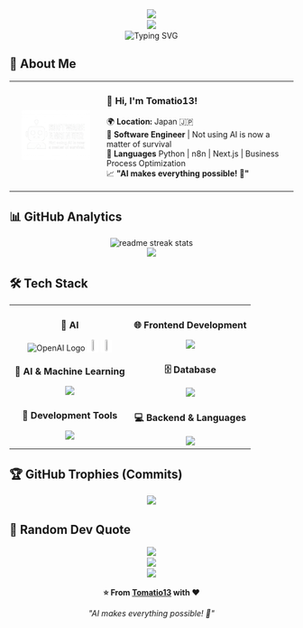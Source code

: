 <div align="center">
  <img src="https://user-images.githubusercontent.com/74038190/212284100-561aa473-3905-4a80-b561-0d28506553ee.gif" width="900">
</div>

<div align="center">
  <img src="https://capsule-render.vercel.app/api?type=waving&color=gradient&customColorList=0,2,2,5,30&height=150&section=header&animation=twinkling" />
</div>

<div align="center">
  <img src="https://readme-typing-svg.herokuapp.com?font=Fira+Code&size=32&duration=2800&pause=2000&color=A9FEF7&center=true&vCenter=true&width=600&lines=Hey+there!+I'm+Tomatio13+%F0%9F%91%8B;AI%E3%83%BBFull-Stack+Engineer+%F0%9F%A4%96;Building+AI-Powered+Solutions;Always+Learning+New+Things+%F0%9F%93%9A" alt="Typing SVG" />
</div>

## 🌟 **About Me**

<div align="center">

<table>
<tr>
<td width="200" align="center">
<img src="./images/ai_logo.png" width="80%" heigth="80%" />
</td>
<td width="400" align="left">

### 👋 **Hi, I'm Tomatio13!**
🌍 **Location:** Japan 🇯🇵  
🤖 **Software Engineer** | Not using AI is now a matter of survival   
🔧 **Languages** Python | n8n | Next.js | Business Process Optimization  
📈 **"AI makes everything possible! 🤖"**

</td>
</tr>
</table>

</div>

## 📊 **GitHub Analytics**

<div align="center">
  <img src="https://github-readme-streak-stats.herokuapp.com/?user=Tomatio13&theme=transparent&border_radius=10&starting_year=2020" alt="readme streak stats" />
</div>

<div align="center">
  <img src="https://github-readme-activity-graph.vercel.app/graph?username=Tomatio13&custom_title=Tomatio13's%20GitHub%20Activity%20Graph&bg_color=0d1117&color=58a6ff&line=58a6ff&point=58a6ff&area=true&hide_border=true" />
</div>

## 🛠️ **Tech Stack**

<table align="center">
<tr>
<td width="50%" align="center" valign="top">

### 🤖  **AI**

<div style="background-color: white; display: inline-block;">
    <img src="https://upload.wikimedia.org/wikipedia/commons/thumb/4/4d/OpenAI_Logo.svg/330px-OpenAI_Logo.svg.png" alt="OpenAI Logo" width="20%" height="20%">
</div>

<div style="background-color: white; display: inline-block;">
    <img src="https://upload.wikimedia.org/wikipedia/commons/thumb/8/8a/Google_Gemini_logo.svg/330px-Google_Gemini_logo.svg.png" width="20%" height="20%" />
</div>

<div style="background-color: white; display: inline-block;">
    <img src="https://upload.wikimedia.org/wikipedia/commons/thumb/8/8a/Claude_AI_logo.svg/330px-Claude_AI_logo.svg.png" width="20%" height="20%"/>
</div>

### 🤖  **AI & Machine Learning**
<img src="https://skillicons.dev/icons?i=python,typescript" />

### 🔧  **Development Tools**
<img src="https://skillicons.dev/icons?i=vscode,git,github,vim" />

</td>
<td width="50%" align="center" valign="top">

### 🌐  **Frontend Development**
<img src="https://skillicons.dev/icons?i=nextjs,react,typescript" />


### 🗄️  **Database**
<img src="https://skillicons.dev/icons?i=postgresql,sqlite" />

### 💻  **Backend & Languages**
<img src="https://skillicons.dev/icons?i=python,nodejs,js,ts,html,css" />


</td>
</tr>
</table>

## 🏆 **GitHub Trophies (Commits)**

<div align="center">
  <img src="https://github-profile-trophy.vercel.app/?username=Tomatio13&theme=transparent&no-frame=true&no-bg=false&margin-w=4&column=7&rank=SECRET,SSS,SS,S,AAA,AA,A,B,C&title=Commit,Commits" />
</div>

## 💭 **Random Dev Quote**

<div align="center">
  <img src="https://quotes-github-readme.vercel.app/api?type=horizontal&theme=transparent" />
</div>

<div align="center">
  <img src="https://capsule-render.vercel.app/api?type=waving&color=gradient&customColorList=0,2,2,5,30&height=120&section=footer&animation=twinkling" />
</div>

<div align="center">
  <img src="https://user-images.githubusercontent.com/74038190/212284115-f47cd8ff-2ffb-4b04-b5bf-4d1c14c0247f.gif" width="1000">
  
  **⭐ From [Tomatio13](https://github.com/Tomatio13) with ❤️**
  
  *"AI makes everything possible! 🤖"*
</div>

